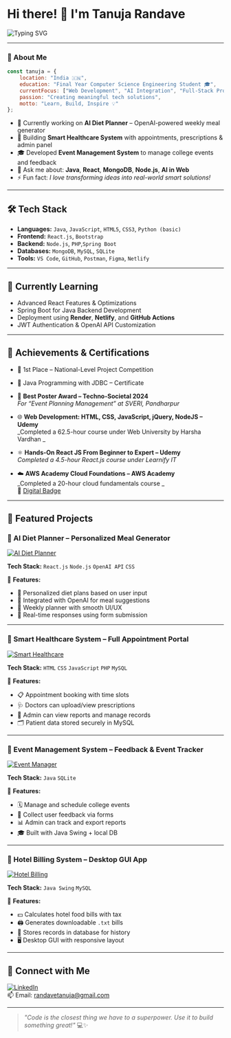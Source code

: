 # Hi there! 👋 I'm Tanuja Randave
<p>
  <img src="https://readme-typing-svg.demolab.com?font=Fira+Code&pause=1000&center=true&vCenter=true&width=435&lines=Computer+Science+Engineering+Student;Full-Stack+Web+%26+Java+Developer;AI+Project+Builder+%7C+Tech+Enthusiast" alt="Typing SVG" />
</p>

---

### 🚀 About Me

```javascript
const tanuja = {
    location: "India 🇮🇳",
    education: "Final Year Computer Science Engineering Student 🎓",
    currentFocus: ["Web Development", "AI Integration", "Full-Stack Projects"],
    passion: "Creating meaningful tech solutions",
    motto: "Learn, Build, Inspire 💡"
};

```

- 🧠 Currently working on **AI Diet Planner** – OpenAI-powered weekly meal generator  
- 🏥 Building **Smart Healthcare System** with appointments, prescriptions & admin panel  
- 🎓 Developed **Event Management System** to manage college events and feedback  
- 💬 Ask me about: **Java**, **React**, **MongoDB**, **Node.js**, **AI in Web**  
- ⚡ Fun fact: *I love transforming ideas into real-world smart solutions!*  

---

## 🛠️ Tech Stack

- **Languages:** `Java`, `JavaScript`, `HTML5`, `CSS3`, `Python (basic)`
- **Frontend:** `React.js`, `Bootstrap`
- **Backend:** `Node.js`, `PHP`,`Spring Boot`
- **Databases:** `MongoDB`, `MySQL`, `SQLite`
- **Tools:** `VS Code`, `GitHub`, `Postman`, `Figma`, `Netlify`

---

## 🌱 Currently Learning

- Advanced React Features & Optimizations
- Spring Boot for Java Backend Development  
- Deployment using **Render**, **Netlify**, and **GitHub Actions**  
- JWT Authentication & OpenAI API Customization  

---

## 🏅 Achievements & Certifications

- 🥇 1st Place – National-Level Project Competition  
- 📜 Java Programming with JDBC – Certificate  

- 🥇 **Best Poster Award – Techno-Societal 2024**  
  _For “Event Planning Management” at SVERI, Pandharpur_

- 🌐 **Web Development: HTML, CSS, JavaScript, jQuery, NodeJS – Udemy**  
  _Completed a 62.5-hour course under Web University by Harsha Vardhan _

- ⚛️ **Hands-On React JS From Beginner to Expert – Udemy**  
  _Completed a 4.5-hour React.js course under Learnify IT_

- ☁️ **AWS Academy Cloud Foundations – AWS Academy**  
  _Completed a 20-hour cloud fundamentals course _  
  🔗 [Digital Badge](https://www.credly.com/go/IhMv2hBW)
---

## 💼 Featured Projects

### 🧠 AI Diet Planner – Personalized Meal Generator

[![AI Diet Planner](https://img.shields.io/badge/AI%20Diet%20Planner-OPENAI-blue?style=for-the-badge&logo=openai)]()

**Tech Stack:** `React.js` `Node.js` `OpenAI API` `CSS`

🎯 **Features:**
- 🍱 Personalized diet plans based on user input
- 🤖 Integrated with OpenAI for meal suggestions
- 📆 Weekly planner with smooth UI/UX
- 📩 Real-time responses using form submission

---

### 🏥 Smart Healthcare System – Full Appointment Portal

[![Smart Healthcare](https://img.shields.io/badge/Smart%20Healthcare%20System-HEALTH-success?style=for-the-badge&logo=googlehealth)]()

**Tech Stack:** `HTML` `CSS` `JavaScript` `PHP` `MySQL`

🎯 **Features:**
- 📋 Appointment booking with time slots
- 🩺 Doctors can upload/view prescriptions
- 🧾 Admin can view reports and manage records
- 🗂️ Patient data stored securely in MySQL

---

### 📅 Event Management System – Feedback & Event Tracker

[![Event Manager](https://img.shields.io/badge/Event%20Manager-COLLEGE-blueviolet?style=for-the-badge&logo=eventbrite)]()

**Tech Stack:** `Java` `SQLite`

🎯 **Features:**
- 🗓️ Manage and schedule college events
- 📝 Collect user feedback via forms
- 📊 Admin can track and export reports
- 🎓 Built with Java Swing + local DB

---

### 🧾 Hotel Billing System – Desktop GUI App

[![Hotel Billing](https://img.shields.io/badge/Hotel%20Billing%20System-JAVA-red?style=for-the-badge&logo=java)]()

**Tech Stack:** `Java Swing` `MySQL`

🎯 **Features:**
- 💵 Calculates hotel food bills with tax
- 🖨️ Generates downloadable `.txt` bills
- 💾 Stores records in database for history
- 🖥️ Desktop GUI with responsive layout

---

## 🤝 Connect with Me

[![LinkedIn](https://img.shields.io/badge/LinkedIn-blue?style=flat&logo=linkedin)](https://www.linkedin.com/in/tanujarandave)  
📫 Email: randavetanuja@gmail.com

---

> *"Code is the closest thing we have to a superpower. Use it to build something great!"* 💻✨
